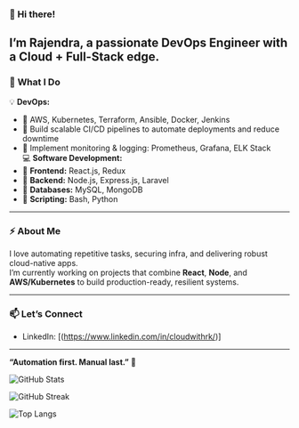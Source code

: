 ### 👋 Hi there!

I’m **Rajendra**, a passionate **DevOps Engineer** with a Cloud + Full-Stack edge.  
---
### 🚀 **What I Do**
💡 **DevOps:**  
- 🔹 AWS, Kubernetes, Terraform, Ansible, Docker, Jenkins  
- 🔹 Build scalable CI/CD pipelines to automate deployments and reduce downtime  
- 🔹 Implement monitoring & logging: Prometheus, Grafana, ELK Stack  
💻 **Software Development:**  
- 🔹 **Frontend:** React.js, Redux  
- 🔹 **Backend:** Node.js, Express.js, Laravel  
- 🔹 **Databases:** MySQL, MongoDB
- 🔹 **Scripting:** Bash, Python
---

### ⚡ **About Me**

I love automating repetitive tasks, securing infra, and delivering robust cloud-native apps.  
I’m currently working on projects that combine **React**, **Node**, and **AWS/Kubernetes** to build production-ready, resilient systems.

---

### 📫 **Let’s Connect**

- LinkedIn: [(https://www.linkedin.com/in/cloudwithrk/)]


---

**“Automation first. Manual last.”** 🚀


![GitHub Stats](https://github-readme-stats.vercel.app/api?username=cloudwithrk&theme=chartreuse-dark&hide_border=true&include_all_commits=true&count_private=true)

![GitHub Streak](https://github-readme-streak-stats.herokuapp.com/?user=cloudwithrk&theme=chartreuse-dark&hide_border=true)

![Top Langs](https://github-readme-stats.vercel.app/api/top-langs/?username=cloudwithrk&theme=chartreuse-dark&hide_border=true&include_all_commits=true&count_private=true&layout=compact)

 


 
 
